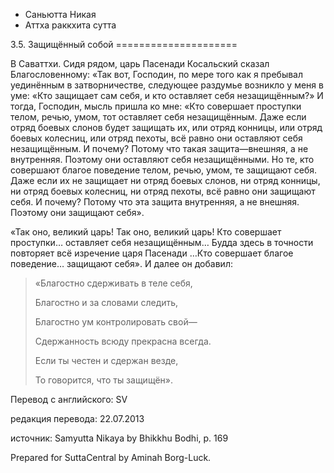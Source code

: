 









* Саньютта Никая
* Аттха раккхита сутта


3\.5\. Защищённый собой
\=\=\=\=\=\=\=\=\=\=\=\=\=\=\=\=\=\=\=\=\=



В Саваттхи\. Сидя рядом, царь Пасенади Косальский сказал Благословенному: «Так вот, Господин, по мере того как я пребывал уединённым в затворничестве, следующее раздумье возникло у меня в уме: «Кто защищает сам себя, и кто оставляет себя незащищённым?» И тогда, Господин, мысль пришла ко мне: «Кто совершает проступки телом, речью, умом, тот оставляет себя незащищённым\. Даже если отряд боевых слонов будет защищать их, или отряд конницы, или отряд боевых колесниц, или отряд пехоты, всё равно они оставляют себя незащищённым\. И почему? Потому что такая защита—внешняя, а не внутренняя\. Поэтому они оставляют себя незащищёнными\. Но те, кто совершают благое поведение телом, речью, умом, те защищают себя\. Даже если их не защищает ни отряд боевых слонов, ни отряд конницы, ни отряд боевых колесниц, ни отряд пехоты, всё равно они защищают себя\. И почему? Потому что эта защита внутренняя, а не внешняя\. Поэтому они защищают себя»\.


«Так оно, великий царь\! Так оно, великий царь\! Кто совершает проступки… оставляет себя незащищённым… Будда здесь в точности повторяет всё изречение царя Пасенади …Кто совершает благое поведение… защищают себя»\. И далее он добавил:



> «Благостно сдерживать в теле себя,  
> 
> Благостно и за словами следить,  
> 
> Благостно ум контролировать свой—  
> 
> Сдержанность всюду прекрасна всегда\.  
> 
> Если ты честен и сдержан везде,  
> 
> То говорится, что ты защищён»\.



Перевод с английского: SV


редакция перевода: 22\.07\.2013


источник: Samyutta Nikaya by Bhikkhu Bodhi, p\. 169


Prepared for SuttaCentral by Aminah Borg\-Luck\.






